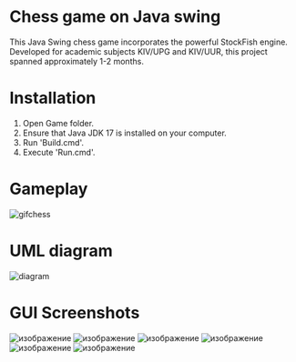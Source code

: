 # Chess game on Java swing
This Java Swing chess game incorporates the powerful StockFish engine. Developed for academic subjects KIV/UPG and KIV/UUR, this project spanned approximately 1-2 months.
# Installation
1. Open Game folder. 
2. Ensure that Java JDK 17 is installed on your computer.
3. Run 'Build.cmd'.
4. Execute 'Run.cmd'.
# Gameplay
![gifchess](https://github.com/SisyaPlay/Chess_game/assets/76509044/7f8d37f9-345d-4b64-9cb3-7b5fd7b31cc5)
# UML diagram
![diagram](https://github.com/SisyaPlay/Chess_game/assets/76509044/0f80a080-58bc-46d7-9185-1efc48ae1cfb)
# GUI Screenshots
![изображение](https://github.com/SisyaPlay/Chess_game/assets/76509044/aa7a38a4-3d16-4adc-a32d-00d26cbb956c)
![изображение](https://github.com/SisyaPlay/Chess_game/assets/76509044/70e00d00-94ed-4434-b39d-309c785e34c0)
![изображение](https://github.com/SisyaPlay/Chess_game/assets/76509044/77f978fc-cc96-4c5c-958e-57a94e3145e2)
![изображение](https://github.com/SisyaPlay/Chess_game/assets/76509044/1d3be839-b3bb-4127-975b-953f04110757)
![изображение](https://github.com/SisyaPlay/Chess_game/assets/76509044/d91aca7c-bb03-4215-8902-82f5168de3e9)
![изображение](https://github.com/SisyaPlay/Chess_game/assets/76509044/ae06836f-ca45-409f-a68c-c99faf94bc0c)




